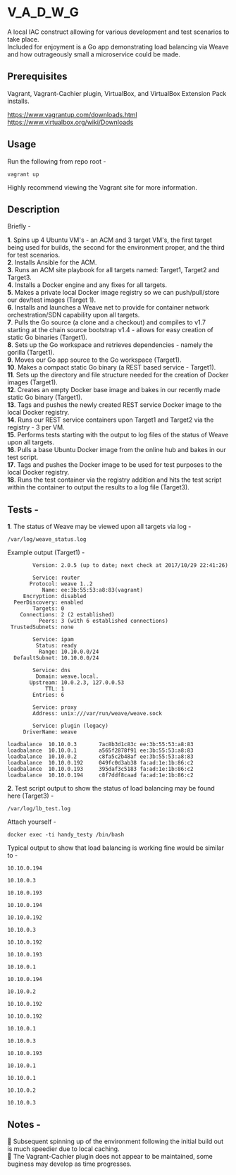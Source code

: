 # V_A_D_W_G

A local IAC construct allowing for various development and test scenarios to take place.  
Included for enjoyment is a Go app demonstrating load balancing via Weave and how outrageously small a microservice could be made.

## Prerequisites

Vagrant, Vagrant-Cachier plugin, VirtualBox, and VirtualBox Extension Pack installs.

https://www.vagrantup.com/downloads.html  
https://www.virtualbox.org/wiki/Downloads

## Usage

Run the following from repo root -

`vagrant up`

Highly recommend viewing the Vagrant site for more information.

## Description

Briefly -

<b>1</b>. Spins up 4 Ubuntu VM's - an ACM and 3 target VM's, the first target being used for builds, the second for the environment proper, and the third for test scenarios.  
<b>2</b>. Installs Ansible for the ACM.  
<b>3</b>. Runs an ACM site playbook for all targets named: Target1, Target2 and Target3.  
<b>4</b>. Installs a Docker engine and any fixes for all targets.  
<b>5</b>. Makes a private local Docker image registry so we can push/pull/store our dev/test images (Target 1).  
<b>6</b>. Installs and launches a Weave net to provide for container network orchestration/SDN capability upon all targets.  
<b>7</b>. Pulls the Go source (a clone and a checkout) and compiles to v1.7 starting at the chain source bootstrap v1.4 - allows for easy creation of static Go binaries (Target1).  
<b>8</b>. Sets up the Go workspace and retrieves dependencies - namely the gorilla (Target1).  
<b>9</b>. Moves our Go app source to the Go workspace (Target1).  
<b>10</b>. Makes a compact static Go binary (a REST based service - Target1).  
<b>11</b>. Sets up the directory and file structure needed for the creation of Docker images (Target1).  
<b>12</b>. Creates an empty Docker base image and bakes in our recently made static Go binary (Target1).  
<b>13</b>. Tags and pushes the newly created REST service Docker image to the local Docker registry.  
<b>14</b>. Runs our REST service containers upon Target1 and Target2 via the registry - 3 per VM.  
<b>15</b>. Performs tests starting with the output to log files of the status of Weave upon all targets.  
<b>16</b>. Pulls a base Ubuntu Docker image from the online hub and bakes in our test script.  
<b>17</b>. Tags and pushes the Docker image to be used for test purposes to the local Docker registry.  
<b>18</b>. Runs the test container via the registry addition and hits the test script within the container to output the results to a log file (Target3).

## Tests -

<b>1</b>. The status of Weave may be viewed upon all targets via log -

`/var/log/weave_status.log`

Example output (Target1) -

```
        Version: 2.0.5 (up to date; next check at 2017/10/29 22:41:26)

        Service: router
       Protocol: weave 1..2
           Name: ee:3b:55:53:a8:83(vagrant)
     Encryption: disabled
  PeerDiscovery: enabled
        Targets: 0
    Connections: 2 (2 established)
          Peers: 3 (with 6 established connections)
 TrustedSubnets: none

        Service: ipam
         Status: ready
          Range: 10.10.0.0/24
  DefaultSubnet: 10.10.0.0/24

        Service: dns
         Domain: weave.local.
       Upstream: 10.0.2.3, 127.0.0.53
            TTL: 1
        Entries: 6

        Service: proxy
        Address: unix:///var/run/weave/weave.sock

        Service: plugin (legacy)
     DriverName: weave

loadbalance  10.10.0.3       7ac8b3d1c83c ee:3b:55:53:a8:83
loadbalance  10.10.0.1       a565f2878f91 ee:3b:55:53:a8:83
loadbalance  10.10.0.2       c8fa5c2b48af ee:3b:55:53:a8:83
loadbalance  10.10.0.192     049fc0d3ab38 fa:ad:1e:1b:86:c2
loadbalance  10.10.0.193     395daf3c5183 fa:ad:1e:1b:86:c2
loadbalance  10.10.0.194     c8f7ddf8caad fa:ad:1e:1b:86:c2
```

<b>2</b>. Test script output to show the status of load balancing may be found here (Target3) -

`/var/log/lb_test.log`

Attach yourself -

`docker exec -ti handy_testy /bin/bash`

Typical output to show that load balancing is working fine would be similar to -

```
10.10.0.194

10.10.0.3

10.10.0.193

10.10.0.194

10.10.0.192

10.10.0.3

10.10.0.192

10.10.0.193

10.10.0.1

10.10.0.194

10.10.0.2

10.10.0.192

10.10.0.192

10.10.0.1

10.10.0.3

10.10.0.193

10.10.0.1

10.10.0.1

10.10.0.2

10.10.0.3
```

## Notes -

  :small_orange_diamond: Subsequent spinning up of the environment following the initial build out is much speedier due to local caching.  
  :small_orange_diamond: The Vagrant-Cachier plugin does not appear to be maintained, some buginess may develop as time progresses.
